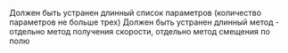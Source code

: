 Должен быть устранен длинный список параметров (количество параметров не больше трех) Должен быть устранен длинный метод - отдельно метод получения скорости, отдельно метод смещения по полю